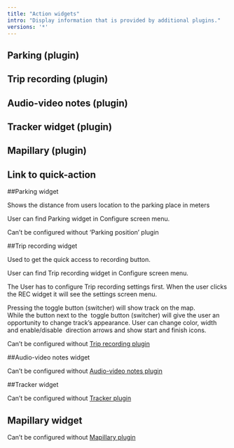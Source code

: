 ```yaml
---
title: "Action widgets"
intro: "Display information that is provided by additional plugins."
versions: '*'
---
```


## Parking (plugin)
## Trip recording (plugin)
## Audio-video notes (plugin)
## Tracker widget (plugin)
## Mapillary (plugin)
## Link to quick-action

##Parking widget

Shows the distance from users location to the parking place in meters <br>

User can find Parking widget in Configure screen menu. <br>

Can’t be configured without ‘Parking position’ plugin <!-- add link Parking position’ plugin-->  <br>


##Trip recording widget

Used to get the quick access to recording button. <br>

User can find Trip recording widget in Configure screen menu. <br>

The User has to configure Trip recording settings first. When the user clicks the REC widget it will see the settings screen menu. <br>
<!-- добавить картинки Android IOS Каждое описать отдельно--->
Pressing the toggle button (switcher) will show track on the map. <br>
While the button next to the  toggle button (switcher) will give the user an opportunity to change track’s appearance. User can change color, width and enable/disable  direction arrows and show start and finish icons. <br>

Can’t be configured without [Trip recording plugin](https://docs.osmand.net/en/main@latest/osmand/widgets/action-widgets#trip-recording-plugin)  <br>

##Audio-video notes widget

Can’t be configured without [Audio-video notes plugin](https://docs.osmand.net/en/main@latest/osmand/widgets/action-widgets#audio-video-notes-plugin)  <br>

##Tracker widget

Can’t be configured without [Tracker plugin](https://docs.osmand.net/en/main@latest/osmand/widgets/action-widgets#tracker-widget-plugin)  <br>

## Mapillary widget

Can’t be configured without [Mapillary plugin](https://docs.osmand.net/en/main@latest/osmand/widgets/action-widgets#mapillary-plugin)  <br>
